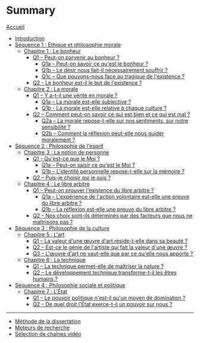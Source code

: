 # Summary

[Accueil](README.md)
- [Introduction](intro.md)
- [Séquence 1 : Éthique et philosophie morale](s1.md)
	- [Chapitre 1 : Le bonheur](s1-ch1.md)
		- [Q1 – Peut-on parvenir au bonheur ?](s1-ch1-q1.md)
			- [Q1a – Peut-on savoir ce qu'est le bonheur ?](s1-ch1-q1a.md)
			- [Q1b – Le désir nous fait-il nécessairement souffrir ?](s1-ch1-q1b.md)
			- [Q1c – Que pouvons-nous face au tragique de l'existence ?](s1-ch1-q1c.md)
		- [Q2 - Le bonheur est-il le but de l'existence ?](s1-ch1-q2.md)
	- [Chapitre 2 : La morale](s1-ch2.md)
		- [Q1 – Y a-t-il une vérité en morale ?](s1-ch2-q1.md)
			- [Q1a – La morale est-elle subjective ?](s1-ch2-q1a.md)
			- [Q1b - La morale est-elle relative à chaque culture ?](s1-ch2-q1b.md)
		- [Q2 – Comment peut-on savoir ce qui est bien et ce qui est mal ?](s1-ch2-q2.md)
			- [Q2a – La morale repose-t-elle sur nos sentiments, sur notre sensibilité ?](s1-ch2-q2a.md)
			- [Q2b – Comment la réflexion peut-elle nous guider moralement ?](s1-ch2-q2b.md)
- [Séquence 2 : Philosophie de l'esprit](s2.md)
	- [Chapitre 3 : La notion de personne](s2-ch3.md)
		- [Q1 - Qu'est-ce que le Moi ?](s2-ch3-q1.md)
			- [Q1a – Peut-on saisir ce qu'est le Moi ?](s2-ch3-q1a.md)
			- [Q1b – L'identité personnelle repose-t-elle sur la mémoire ?](s2-ch3-q1b.md)
		- [Q2 – Puis-je choisir qui je suis ?](s2-ch3-q2.md)
	- [Chapitre 4 : Le libre arbitre](s2-ch4.md)
		- [Q1 – Peut-on prouver l'existence du libre arbitre ?](s2-ch4-q1.md)
			- [Q1a – L'expérience de l'action volontaire est-elle une preuve du libre arbitre ?](s2-ch4-q1a.md)
			- [Q1b – La réflexion est-elle une preuve du libre arbitre ?](s2-ch4-q1b.md)
		- [Q2 – Nos choix sont-ils déterminés par des facteurs que nous ne maîtrisons pas ?](s2-ch4-q2.md)
- [Séquence 3 : Philosophie de la culture](s3.md)
	- [Chapitre 5 : L'art](s3-ch5.md)
		- [Q1 – La valeur d'une œuvre d'art réside-t-elle dans sa beauté ?](s3-ch5-q1.md)
		- [Q2 – Est-ce le génie de l'artiste qui fait la valeur d'une œuvre ?](s3-ch5-q2.md)
		- [Q3 – L'œuvre d'art ne vaut-elle que par ce qu'elle nous apporte ?](s3-ch5-q3.md)
	- [Chapitre 6 : La technique](s3-ch6.md)
		- [Q1 – La technique permet-elle de maîtriser la nature ?](s3-ch6-q1.md)
		- [Q2 – Le développement technique transforme-t-il les êtres humains ?](s3-ch6-q2.md)
- [Séquence 4 : Philosophie sociale et politique](s4.md)
	- [Chapitre 7 : L'État](s4-ch7.md)
		- [Q1 – Le pouvoir politique n'est-il qu'un moyen de domination ?](s4-ch7-q1.md)
		- [Q2 – De quel droit l'État exerce-t-il un pouvoir sur nous ?](s4-ch7-q2.md)
		<!-- - [Q3 – L'État doit-il intervenir dans le champ économique et social ?](s4-ch7-q3.md) -->
	<!-- - [Chapitre 8 : La justice](s4-ch8.md) -->
<!-- 		- [Q1 — La politique doit-elle être guidée par un idéal moral ?](s4-ch8-q1.md)
		- [Q2 — La justice sociale signifie-t-elle l'égalité ?](s4-ch8-q2.md) -->

---
- [Méthode de la dissertation](methode-dissertation.md)
- [Moteurs de recherche](moteurs-de-recherche.md)
- [Sélection de chaînes vidéo](selection-chaines-video.md)

<!-- 
---

- [Révisions](revisions.md)
	- [Les philosophes vus en cours](frise-chronologique.md)	
-->